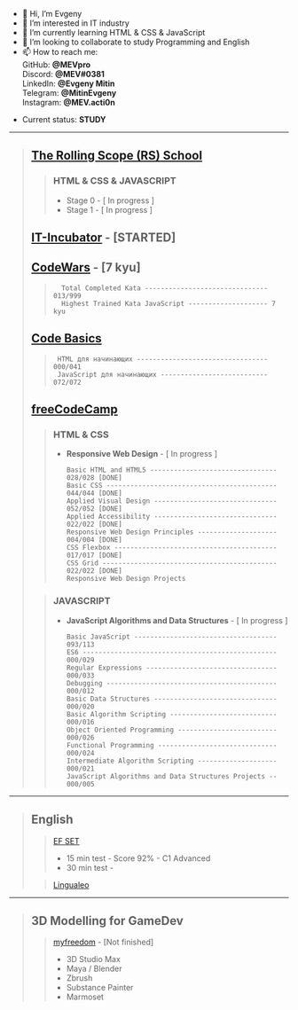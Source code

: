 - 👋 Hi, I’m Evgeny
- 👀 I’m interested in IT industry
- 🌱 I’m currently learning HTML & CSS & JavaScript
- 💞️ I’m looking to collaborate to study Programming and English
- 📫 How to reach me: 
<br>GitHub:  **@MEVpro**
<br>Discord:  **@MEV#0381**
<br>LinkedIn:  **@Evgeny Mitin**
<br>Telegram: **@MitinEvgeny**
<br>Instagram:  **@MEV.acti0n**
<!--<br>Email: <strong>mev.acti0n@gmail.com</strong>-->

- Current status: <strong>STUDY</strong>

---

> ## [The Rolling Scope (RS) School](https://rollingscopes.com)
>> ### **HTML & CSS & JAVASCRIPT**
>> 
>> - Stage 0 - [ In progress ]
>> - Stage 1 - [ In progress ]
>
> ## [IT-Incubator](https://it-incubator.by) - [STARTED]
>>
>>
>
> ## [CodeWars](www.codewars.com) - [7 kyu]
>>
>>       Total Completed Kata ------------------------------- 013/999
>>       Highest Trained Kata JavaScript -------------------- 7 kyu
>
> ## [Code Basics](https://ru.code-basics.com/)
>>           
>>      HTML для начинающих --------------------------------- 000/041
>>      JavaScript для начинающих --------------------------- 072/072
>>   
>
> ## [freeCodeCamp](https://www.freecodecamp.org)
>> ### **HTML & CSS**
>> - **Responsive Web Design** - [ In progress ]
>>           
>>       Basic HTML and HTML5 -------------------------------- 028/028 [DONE]
>>       Basic CSS ------------------------------------------- 044/044 [DONE]
>>       Applied Visual Design ------------------------------- 052/052 [DONE]
>>       Applied Accessibility ------------------------------- 022/022 [DONE]
>>       Responsive Web Design Principles -------------------- 004/004 [DONE]
>>       CSS Flexbox ----------------------------------------- 017/017 [DONE]
>>       CSS Grid -------------------------------------------- 022/022 [DONE]
>>       Responsive Web Design Projects
>
>> ### **JAVASCRIPT**
>> - **JavaScript Algorithms and Data Structures** - [ In progress ]
>>           
>>       Basic JavaScript ------------------------------------ 093/113 
>>       ES6 ------------------------------------------------- 000/029
>>       Regular Expressions --------------------------------- 000/033
>>       Debugging ------------------------------------------- 000/012
>>       Basic Data Structures ------------------------------- 000/020
>>       Basic Algorithm Scripting --------------------------- 000/016
>>       Object Oriented Programming ------------------------- 000/026
>>       Functional Programming ------------------------------ 000/024
>>       Intermediate Algorithm Scripting -------------------- 000/021
>>       JavaScript Algorithms and Data Structures Projects -- 000/005
>
---
> ## **English**
>> [EF SET](www.efset.org)
>> 
>> - 15 min test - Score 92% - C1 Advanced
>> - 30 min test - 
>
>> [Lingualeo](https://lingualeo.com)
>
---
> ## **3D Modelling for GameDev**
>> [myfreedom](https://myfreedom.by/courses/3d-school) - [Not finished]
>> 
>> - 3D Studio Max
>> - Maya / Blender
>> - Zbrush
>> - Substance Painter
>> - Marmoset

